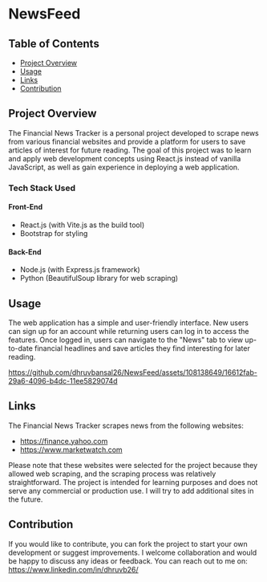 # NewsFeed

## Table of Contents

- [Project Overview](#project-overview)
- [Usage](#usage)
- [Links](#links)
- [Contribution](#contribution)

## Project Overview

The Financial News Tracker is a personal project developed to scrape news from various financial websites and provide a platform for users to save articles of interest for future reading. The goal of this project was to learn and apply web development concepts using React.js instead of vanilla JavaScript, as well as gain experience in deploying a web application.

### Tech Stack Used

#### Front-End

- React.js (with Vite.js as the build tool)
- Bootstrap for styling

#### Back-End

- Node.js (with Express.js framework)
- Python (BeautifulSoup library for web scraping)

## Usage

The web application has a simple and user-friendly interface. New users can sign up for an account while returning users can log in to access the features. Once logged in, users can navigate to the "News" tab to view up-to-date financial headlines and save articles they find interesting for later reading.

https://github.com/dhruvbansal26/NewsFeed/assets/108138649/16612fab-29a6-4096-b4dc-11ee5829074d


## Links

The Financial News Tracker scrapes news from the following websites:

- https://finance.yahoo.com
- https://www.marketwatch.com

Please note that these websites were selected for the project because they allowed web scraping, and the scraping process was relatively straightforward. The project is intended for learning purposes and does not serve any commercial or production use. I will try to add additional sites in the future.

## Contribution

If you would like to contribute, you can fork the project to start your own development or suggest improvements. I welcome collaboration and would be happy to discuss any ideas or feedback. You can reach out to me on:
https://www.linkedin.com/in/dhruvb26/
